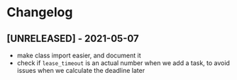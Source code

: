 # Changelog

## [UNRELEASED] - 2021-05-07

* make class import easier, and document it
* check if `lease_timeout` is an actual number when we add a task, to avoid
  issues when we calculate the deadline later
